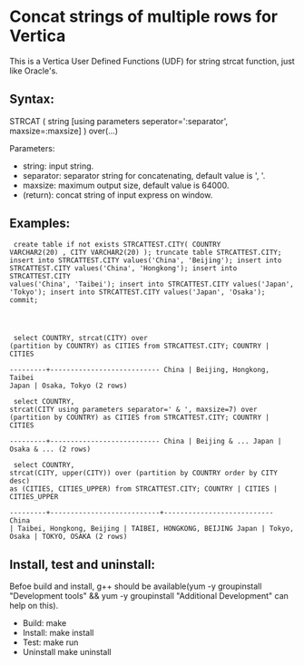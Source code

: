 <html lang="zn_CN"> <head> <meta charset='utf-8'> <title>Concat strings of multiple rows for Vertica</title> </head> <body>

Concat strings of multiple rows for Vertica
==========
This is a Vertica User Defined Functions (UDF) for string strcat function, just like Oracle's.

Syntax:
----------

STRCAT ( string [using parameters seperator=':separator', maxsize=:maxsize] ) over(...)

Parameters:

 * string: input string.
 * separator: separator string for concatenating, default value is ', '.
 * maxsize: maximum output size, default value is 64000. 
 * (return): concat string of input express on window. 

Examples:
----------

<code><pre>
	create table if not exists STRCATTEST.CITY(
	  COUNTRY VARCHAR2(20)
	  , CITY VARCHAR2(20)
	);
	truncate table STRCATTEST.CITY;
	insert into STRCATTEST.CITY values('China', 'Beijing');
	insert into STRCATTEST.CITY values('China', 'Hongkong');
	insert into STRCATTEST.CITY values('China', 'Taibei');
	insert into STRCATTEST.CITY values('Japan', 'Tokyo');
	insert into STRCATTEST.CITY values('Japan', 'Osaka');
	commit;

</code></pre>
<code><pre>
	select COUNTRY, strcat(CITY) over (partition by COUNTRY) as CITIES from STRCATTEST.CITY;
         COUNTRY |          CITIES           
        ---------+---------------------------
         China   | Beijing, Hongkong, Taibei
         Japan   | Osaka, Tokyo
        (2 rows)
</code></pre>
<code><pre>
	select COUNTRY, strcat(CITY using parameters separator=' & ', maxsize=7) over (partition by COUNTRY) as CITIES from STRCATTEST.CITY;
         COUNTRY |          CITIES           
        ---------+---------------------------
         China   | Beijing & ...
         Japan   | Osaka & ...
        (2 rows)
</code></pre>
<code><pre>
	select COUNTRY, strcat(CITY, upper(CITY)) over (partition by COUNTRY order by CITY desc) as (CITIES, CITIES_UPPER) from STRCATTEST.CITY;
         COUNTRY |          CITIES           |       CITIES_UPPER        
        ---------+---------------------------+---------------------------
         China   | Taibei, Hongkong, Beijing | TAIBEI, HONGKONG, BEIJING
         Japan   | Tokyo, Osaka              | TOKYO, OSAKA
        (2 rows)
</code></pre>


Install, test and uninstall:
----------
Befoe build and install, g++ should be available(yum -y groupinstall "Development tools" && yum -y groupinstall "Additional Development" can help on this).

 * Build: make
 * Install: make install
 * Test: make run
 * Uninstall make uninstall

</body> </html>



